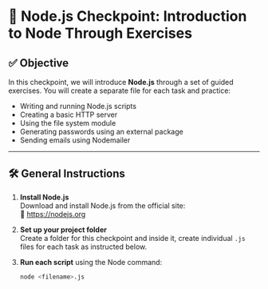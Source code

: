 # 🧩 Node.js Checkpoint: Introduction to Node Through Exercises

## ✅ Objective

In this checkpoint, we will introduce **Node.js** through a set of guided exercises. You will create a separate file for each task and practice:

- Writing and running Node.js scripts
- Creating a basic HTTP server
- Using the file system module
- Generating passwords using an external package
- Sending emails using Nodemailer

---

## 🛠️ General Instructions

1. **Install Node.js**  
   Download and install Node.js from the official site:  
   🔗 https://nodejs.org

2. **Set up your project folder**  
   Create a folder for this checkpoint and inside it, create individual `.js` files for each task as instructed below.

3. **Run each script** using the Node command:
   ```bash
   node <filename>.js
